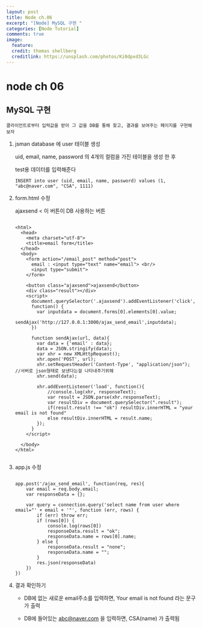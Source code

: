```yaml
---
layout: post
title: Node ch.06
excerpt: "[Node] MySQL 구현 "
categories: [Node Tutorial]
comments: true
image:
  feature:
  credit: thomas shellberg
  creditlink: https://unsplash.com/photos/Ki0dpxd3LGc
---
```


# node ch 06

## MySQL 구현

    클라이언트로부터 입력값을 받아 그 값을 DB를 통해 찾고, 결과를 보여주는 페이지를 구현해보자


1. jsman database 에 user 테이블 생성

    uid, email, name, password 의 4개의 컬럼을 가진 테이블을 생성 한 후

    test용 데이터를 입력해준다

    ` INSERT into user (uid, email, name, password) values (1, "abc@naver.com", "CSA", 1111) `






2. form.html 수정

    ajaxsend < 이 버튼이 DB 사용하는 버튼

    ```

    <html>
      <head>
        <meta charset="utf-8">
        <title>email form</title>
      </head>
      <body>
        <form action="/email_post" method="post">
          email : <input type="text" name="email"> <br/>
          <input type="submit">
        </form>

        <button class="ajaxsend">ajaxsend</button>
        <div class="result"></div>
        <script>
          document.querySelector('.ajaxsend').addEventListener('click',
          function() {
            var inputdata = document.forms[0].elements[0].value;
            sendAjax('http://127.0.0.1:3000/ajax_send_email',inputdata);
          })

          function sendAjax(url, data){
            var data = {'email' : data};
            data = JSON.stringify(data);
            var xhr = new XMLHttpRequest();
            xhr.open('POST', url);
            xhr.setRequestHeader('Content-Type', "application/json"); //서버로 json형태로 보낸다는걸 나타내주기위해
            xhr.send(data);

            xhr.addEventListener('load', function(){
                //console.log(xhr, responseText);
                var result = JSON.parse(xhr.responseText);
                var resultDiv = document.querySelector(".result");
                if(result.result !== "ok") resultDiv.innerHTML = "your email is not found"
                else resultDiv.innerHTML = result.name;
            });
          }
        </script>

      </body>
    </html>


    ```


3. app.js 수정

    ```

    app.post('/ajax_send_email', function(req, res){
        var email = req.body.email;
        var responseData = {};

        var query = connection.query('select name from user where email="' + email + '"', function (err, rows) {
            if (err) throw err;
            if (rows[0]) {
                console.log(rows[0])
                responseData.result = "ok";
                responseData.name = rows[0].name;
            } else {
                responseData.result = "none";
                responseData.name = "";
            }
            res.json(responseData)
        })
    })

    ```



3. 결과 확인하기

    * DB에 없는 새로운 email주소를 입력하면, Your email is not found 라는 문구가 출력


    * DB에 들어있는 abc@naver.com 을 입력하면, CSA(name) 가 출력됨
